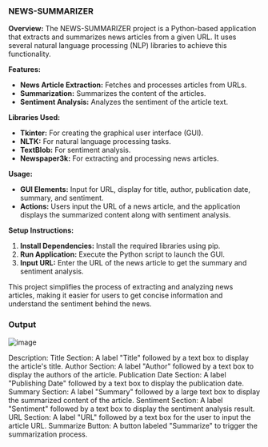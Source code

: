 ### NEWS-SUMMARIZER

**Overview:**
The NEWS-SUMMARIZER project is a Python-based application that extracts and summarizes news articles from a given URL. It uses several natural language processing (NLP) libraries to achieve this functionality.

**Features:**
- **News Article Extraction:** Fetches and processes articles from URLs.
- **Summarization:** Summarizes the content of the articles.
- **Sentiment Analysis:** Analyzes the sentiment of the article text.

**Libraries Used:**
- **Tkinter:** For creating the graphical user interface (GUI).
- **NLTK:** For natural language processing tasks.
- **TextBlob:** For sentiment analysis.
- **Newspaper3k:** For extracting and processing news articles.

**Usage:**
- **GUI Elements:** Input for URL, display for title, author, publication date, summary, and sentiment.
- **Actions:** Users input the URL of a news article, and the application displays the summarized content along with sentiment analysis.

**Setup Instructions:**
1. **Install Dependencies:** Install the required libraries using pip.
2. **Run Application:** Execute the Python script to launch the GUI.
3. **Input URL:** Enter the URL of the news article to get the summary and sentiment analysis.

This project simplifies the process of extracting and analyzing news articles, making it easier for users to get concise information and understand the sentiment behind the news.

### Output 


![image](https://github.com/user-attachments/assets/d3968e6e-9fd1-4f7d-ab9d-5dbaa221af80)








Description:
Title Section: A label "Title" followed by a text box to display the article's title.
Author Section: A label "Author" followed by a text box to display the authors of the article.
Publication Date Section: A label "Publishing Date" followed by a text box to display the publication date.
Summary Section: A label "Summary" followed by a large text box to display the summarized content of the article.
Sentiment Section: A label "Sentiment" followed by a text box to display the sentiment analysis result.
URL Section: A label "URL" followed by a text box for the user to input the article URL.
Summarize Button: A button labeled "Summarize" to trigger the summarization process.
